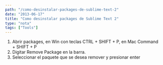 ```yaml
---
path: "/como-desinstalar-packages-de-sublime-text-2"
date: "2013-06-17"
title: "Como desinstalar packages de Sublime Text 2"
type: "nota"
tags: ["Tools"]
---
```


1. Abrir packages, en Win con teclas CTRL + SHIFT + P, en Mac Command + SHIFT + P
2. Digitar Remove Package en la barra.
3. Seleccionar el paquete que se desea remover y presionar enter
